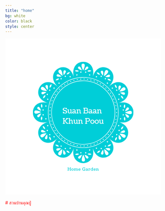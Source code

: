 ```yaml
---
title: "home"
bg: white
color: black
style: center
---
```

![Suan Baan Khun Poou](img/logo-transparent.png)

<span style="color:red">
# สวนบ้านคุณปู่
</span>
